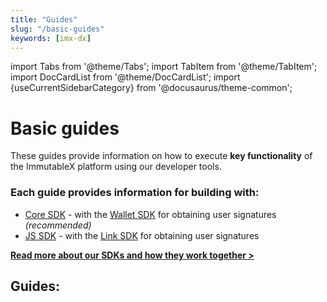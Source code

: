 ```yaml
---
title: "Guides"
slug: "/basic-guides"
keywords: [imx-dx]
---
```


import Tabs from '@theme/Tabs';
import TabItem from '@theme/TabItem';
import DocCardList from '@theme/DocCardList';
import {useCurrentSidebarCategory} from '@docusaurus/theme-common';

# Basic guides

These guides provide information on how to execute **key functionality** of the ImmutableX platform using our developer tools.

### Each guide provides information for building with:
* [Core SDK](/docs/sdks#core-sdks) - with the [Wallet SDK](/docs/sdks#wallet-sdks) for obtaining user signatures *(recommended)*
* [JS SDK](npmjs.com/package/@imtbl/imx-sdk) - with the [Link SDK](/docs/sdks/#link-sdk) for obtaining user signatures

[**Read more about our SDKs and how they work together >**](./sdks)

## Guides:
<DocCardList items={useCurrentSidebarCategory().items}/>